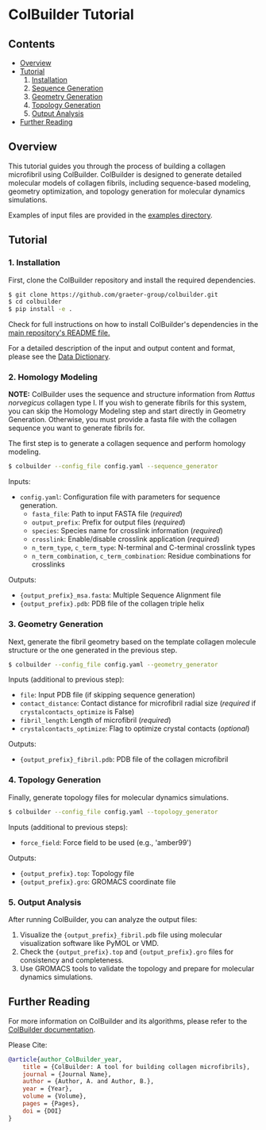 # ColBuilder Tutorial

## Contents
- [Overview](#overview)
- [Tutorial](#tutorial)
  1. [Installation](#1-installation)
  2. [Sequence Generation](#2-sequence-generation)
  3. [Geometry Generation](#3-geometry-generation)
  4. [Topology Generation](#4-topology-generation)
  5. [Output Analysis](#5-output-analysis)
- [Further Reading](#further-reading)

## Overview

This tutorial guides you through the process of building a collagen microfibril using ColBuilder. ColBuilder is designed to generate detailed molecular models of collagen fibrils, including sequence-based modeling, geometry optimization, and topology generation for molecular dynamics simulations.

Examples of input files are provided in the [examples directory]().

## Tutorial

### 1. Installation

First, clone the ColBuilder repository and install the required dependencies.

```bash
$ git clone https://github.com/graeter-group/colbuilder.git
$ cd colbuilder
$ pip install -e .
```
Check for full instructions on how to install ColBuilder's dependencies in the [main repository's README file.](https://github.com/graeter-group/colbuilder/blob/main/README.md)

For a detailed description of the input and output content and format, please see the [Data Dictionary](https://github.com/graeter-group/colbuilder/blob/main/docs/data_dictionary.md). 

### 2. Homology Modeling 

**NOTE:** ColBuilder uses the sequence and structure information from *Rattus norvegicus* collagen type I. If you wish to generate fibrils for this system, you can skip the Homology Modeling step and start directly in Geometry Generation. Otherwise, you must provide a fasta file with the collagen sequence you want to generate fibrils for.

The first step is to generate a collagen sequence and perform homology modeling.

```bash
$ colbuilder --config_file config.yaml --sequence_generator
```

Inputs:
- `config.yaml`: Configuration file with parameters for sequence generation.
  - `fasta_file`: Path to input FASTA file (*required*)
  - `output_prefix`: Prefix for output files (*required*)
  - `species`: Species name for crosslink information (*required*)
  - `crosslink`: Enable/disable crosslink application (*required*)
  - `n_term_type`, `c_term_type`: N-terminal and C-terminal crosslink types
  - `n_term_combination`, `c_term_combination`: Residue combinations for crosslinks

Outputs:
- `{output_prefix}_msa.fasta`: Multiple Sequence Alignment file
- `{output_prefix}.pdb`: PDB file of the collagen triple helix

### 3. Geometry Generation

Next, generate the fibril geometry based on the template collagen molecule structure or the one generated in the previous step.

```bash
$ colbuilder --config_file config.yaml --geometry_generator
```

Inputs (additional to previous step):
- `file`: Input PDB file (if skipping sequence generation)
- `contact_distance`: Contact distance for microfibril radial size (*required* if `crystalcontacts_optimize` is False)
- `fibril_length`: Length of microfibril (*required*)
- `crystalcontacts_optimize`: Flag to optimize crystal contacts (*optional*)

Outputs:
- `{output_prefix}_fibril.pdb`: PDB file of the collagen microfibril

### 4. Topology Generation

Finally, generate topology files for molecular dynamics simulations.

```bash
$ colbuilder --config_file config.yaml --topology_generator
```

Inputs (additional to previous steps):
- `force_field`: Force field to be used (e.g., 'amber99')

Outputs:
- `{output_prefix}.top`: Topology file
- `{output_prefix}.gro`: GROMACS coordinate file

### 5. Output Analysis

After running ColBuilder, you can analyze the output files:

1. Visualize the `{output_prefix}_fibril.pdb` file using molecular visualization software like PyMOL or VMD.
2. Check the `{output_prefix}.top` and `{output_prefix}.gro` files for consistency and completeness.
3. Use GROMACS tools to validate the topology and prepare for molecular dynamics simulations.

## Further Reading

For more information on ColBuilder and its algorithms, please refer to the [ColBuilder documentation](https://github.com/graeter-group/colbuilder/tree/main/docs/core).

Please Cite:

```bibtex
@article{author_ColBuilder_year,
    title = {ColBuilder: A tool for building collagen microfibrils},
    journal = {Journal Name},
    author = {Author, A. and Author, B.},
    year = {Year},
    volume = {Volume},
    pages = {Pages},
    doi = {DOI}
}
```